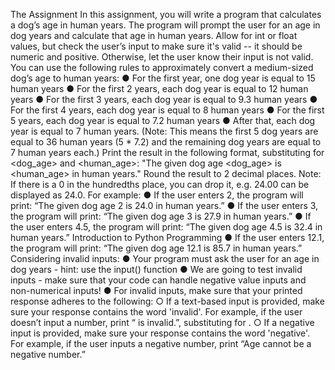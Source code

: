 The Assignment
In this assignment, you will write a program that calculates a dog’s age in human years.
The program will prompt the user for an age in dog years and calculate that age in human
years. Allow for int or float values, but check the user’s input to make sure it's valid -- it should
be numeric and positive. Otherwise, let the user know their input is not valid.
You can use the following rules to approximately convert a medium-sized dog’s age to human
years:
● For the first year, one dog year is equal to 15 human years
● For the first 2 years, each dog year is equal to 12 human years
● For the first 3 years, each dog year is equal to 9.3 human years
● For the first 4 years, each dog year is equal to 8 human years
● For the first 5 years, each dog year is equal to 7.2 human years
● After that, each dog year is equal to 7 human years. (Note: This means the first 5
dog years are equal to 36 human years (5 * 7.2) and the remaining dog years are
equal to 7 human years each.)
Print the result in the following format, substituting for <dog_age> and <human_age>: "The
given dog age <dog_age> is <human_age> in human years." Round the result to 2 decimal
places. Note: If there is a 0 in the hundredths place, you can drop it, e.g. 24.00 can be displayed
as 24.0.
For example:
● If the user enters 2, the program will print: “The given dog age 2 is 24.0 in human
years.”
● If the user enters 3, the program will print: “The given dog age 3 is 27.9 in human
years.”
● If the user enters 4.5, the program will print: “The given dog age 4.5 is 32.4 in human
years.”
Introduction to Python Programming
● If the user enters 12.1, the program will print: “The given dog age 12.1 is 85.7 in human
years.”
Considering invalid inputs:
● Your program must ask the user for an age in dog years - hint: use the input() function
● We are going to test invalid inputs - make sure that your code can handle negative
value inputs and non-numerical inputs!
● For invalid inputs, make sure that your printed response adheres to the following:
○ If a text-based input is provided, make sure your response contains the word
'invalid'. For example, if the user doesn’t input a number, print “<age> is
invalid.”, substituting for <age>.
○ If a negative input is provided, make sure your response contains the word
'negative'. For example, if the user inputs a negative number, print “Age cannot
be a negative number.”
